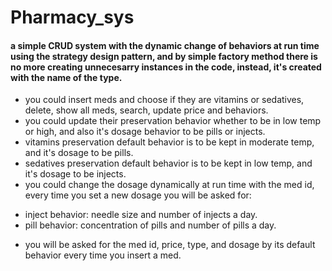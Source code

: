 # Pharmacy_sys
#### a simple CRUD system with the dynamic change of behaviors at run time using the strategy design pattern, and by simple factory method there is no more creating unnecesarry instances in the code, instead, it's created with the name of the type.
* you could insert meds and choose if they are vitamins or sedatives, delete, show all meds, search, update price and behaviors.
* you could update their preservation behavior whether to be in low temp or high, and also it's dosage behavior to be pills or injects.
* vitamins preservation default behavior is to be kept in moderate temp, and it's dosage to be pills.
* sedatives preservation default behavior is to be kept in low temp, and it's dosage to be injects.
* you could change the dosage dynamically at run time with the med id, every time you set a new dosage you will be asked for:
- inject behavior: needle size and number of injects a day.
- pill behavior: concentration of pills and number of pills a day.
* you will be asked for the med id, price, type, and dosage by its default behavior every time you insert a med.

